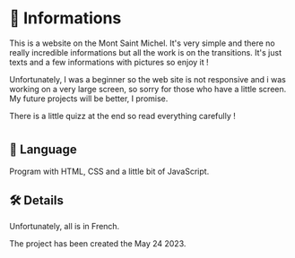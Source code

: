 # 📜 Informations
This is a website on the Mont Saint Michel. It's very simple and there no really incredible informations but all the work is on the transitions. It's just texts and a few informations with pictures so enjoy it !

Unfortunately, I was a beginner so the web site is not responsive and i was working on a very large screen, so sorry for those who have a little screen. My future projects will be better, I promise.

There is a little quizz at the end so read everything carefully !
#

## 💬 Language
Program with HTML, CSS and a little bit of JavaScript.
##

## 🛠️ Details
Unfortunately, all is in French.

The project has been created the May 24 2023.
##
